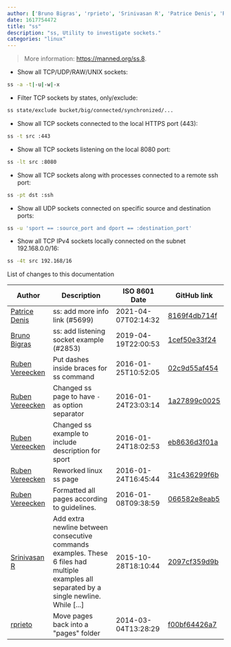 ```yaml
---
author: ['Bruno Bigras', 'rprieto', 'Srinivasan R', 'Patrice Denis', 'Ruben Vereecken']
date: 1617754472
title: "ss"
description: "ss, Utility to investigate sockets."
categories: "linux"
---
```

> More information: <https://manned.org/ss.8>.

- Show all TCP/UDP/RAW/UNIX sockets:

```bash
ss -a -t|-u|-w|-x
```

- Filter TCP sockets by states, only/exclude:

```bash
ss state/exclude bucket/big/connected/synchronized/...
```

- Show all TCP sockets connected to the local HTTPS port (443):

```bash
ss -t src :443
```

- Show all TCP sockets listening on the local 8080 port:

```bash
ss -lt src :8080
```

- Show all TCP sockets along with processes connected to a remote ssh port:

```bash
ss -pt dst :ssh
```

- Show all UDP sockets connected on specific source and destination ports:

```bash
ss -u 'sport == :source_port and dport == :destination_port'
```

- Show all TCP IPv4 sockets locally connected on the subnet 192.168.0.0/16:

```bash
ss -4t src 192.168/16
```
List of changes to this documentation


Author | Description | ISO 8601 Date | GitHub link
------|-----|-----|-----
[Patrice Denis](mailto:patrice.denis@gmail.com) | ss: add more info link (#5699) | 2021-04-07T02:14:32 | [8169f4db714f](https://github.com/tldr-pages/tldr/commit/8169f4db714f8bc9240688e22bae074c8897b0c2)
[Bruno Bigras](mailto:bigras.bruno@gmail.com) | ss: add listening socket example (#2853) | 2019-04-19T22:00:53 | [1cef50e33f24](https://github.com/tldr-pages/tldr/commit/1cef50e33f240883bdabea386f32cf3caa20e57c)
[Ruben Vereecken](mailto:rubenvereecken@gmail.com) | Put dashes inside braces for ss command | 2016-01-25T10:52:05 | [02c9d55af454](https://github.com/tldr-pages/tldr/commit/02c9d55af454ad3cd15fae100143bf9842f6f2f7)
[Ruben Vereecken](mailto:rubenvereecken@gmail.com) | Changed ss page to have `-` as option separator | 2016-01-24T23:03:14 | [1a27899c0025](https://github.com/tldr-pages/tldr/commit/1a27899c0025f5fdc2bbcb04762712e8040de990)
[Ruben Vereecken](mailto:rubenvereecken@gmail.com) | Changed ss example to include description for sport | 2016-01-24T18:02:53 | [eb8636d3f01a](https://github.com/tldr-pages/tldr/commit/eb8636d3f01a6113e783a6feac95e0779a4fa1da)
[Ruben Vereecken](mailto:rubenvereecken@gmail.com) | Reworked linux ss page | 2016-01-24T16:45:44 | [31c436299f6b](https://github.com/tldr-pages/tldr/commit/31c436299f6b9e99200039df247b1273352df4b6)
[Ruben Vereecken](mailto:rubenvereecken@gmail.com) | Formatted all pages according to guidelines. | 2016-01-08T09:38:59 | [066582e8eab5](https://github.com/tldr-pages/tldr/commit/066582e8eab57bce9861cc8d379e158d61f1cc95)
[Srinivasan R](mailto:srinivasanr@gmail.com) | Add extra newline between consecutive commands examples. These 6 files had multiple examples all separated by a single newline. While [...] | 2015-10-28T18:10:44 | [2097cf359d9b](https://github.com/tldr-pages/tldr/commit/2097cf359d9bc97448a1dceb5b9549426159ea69)
[rprieto](mailto:choicesmade@gmail.com) | Move pages back into a "pages" folder | 2014-03-04T13:28:29 | [f00bf64426a7](https://github.com/tldr-pages/tldr/commit/f00bf64426a792ee3aac792f9c0aec3f8b1eaa7d)

